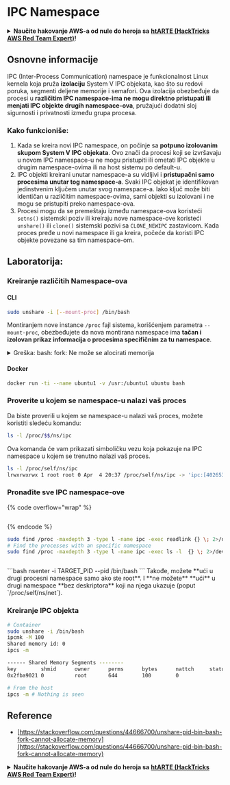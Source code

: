 # IPC Namespace

<details>

<summary><strong>Naučite hakovanje AWS-a od nule do heroja sa</strong> <a href="https://training.hacktricks.xyz/courses/arte"><strong>htARTE (HackTricks AWS Red Team Expert)</strong></a><strong>!</strong></summary>

Drugi načini podrške HackTricks-u:

* Ako želite da vidite **vašu kompaniju reklamiranu u HackTricks-u** ili **preuzmete HackTricks u PDF formatu** proverite [**SUBSCRIPTION PLANS**](https://github.com/sponsors/carlospolop)!
* Nabavite [**zvanični PEASS & HackTricks swag**](https://peass.creator-spring.com)
* Otkrijte [**The PEASS Family**](https://opensea.io/collection/the-peass-family), našu kolekciju ekskluzivnih [**NFT-ova**](https://opensea.io/collection/the-peass-family)
* **Pridružite se** 💬 [**Discord grupi**](https://discord.gg/hRep4RUj7f) ili [**telegram grupi**](https://t.me/peass) ili nas **pratite** na **Twitter-u** 🐦 [**@carlospolopm**](https://twitter.com/hacktricks\_live)**.**
* **Podelite svoje hakovanje trikove slanjem PR-ova na** [**HackTricks**](https://github.com/carlospolop/hacktricks) i [**HackTricks Cloud**](https://github.com/carlospolop/hacktricks-cloud) github repozitorijume.

</details>

## Osnovne informacije

IPC (Inter-Process Communication) namespace je funkcionalnost Linux kernela koja pruža **izolaciju** System V IPC objekata, kao što su redovi poruka, segmenti deljene memorije i semafori. Ova izolacija obezbeđuje da procesi u **različitim IPC namespace-ima ne mogu direktno pristupati ili menjati IPC objekte drugih namespace-ova**, pružajući dodatni sloj sigurnosti i privatnosti između grupa procesa.

### Kako funkcioniše:

1. Kada se kreira novi IPC namespace, on počinje sa **potpuno izolovanim skupom System V IPC objekata**. Ovo znači da procesi koji se izvršavaju u novom IPC namespace-u ne mogu pristupiti ili ometati IPC objekte u drugim namespace-ovima ili na host sistemu po default-u.
2. IPC objekti kreirani unutar namespace-a su vidljivi i **pristupačni samo procesima unutar tog namespace-a**. Svaki IPC objekat je identifikovan jedinstvenim ključem unutar svog namespace-a. Iako ključ može biti identičan u različitim namespace-ovima, sami objekti su izolovani i ne mogu se pristupiti preko namespace-ova.
3. Procesi mogu da se premeštaju između namespace-ova koristeći `setns()` sistemski poziv ili kreiraju nove namespace-ove koristeći `unshare()` ili `clone()` sistemski pozivi sa `CLONE_NEWIPC` zastavicom. Kada proces pređe u novi namespace ili ga kreira, počeće da koristi IPC objekte povezane sa tim namespace-om.

## Laboratorija:

### Kreiranje različitih Namespace-ova

#### CLI

```bash
sudo unshare -i [--mount-proc] /bin/bash
```

Montiranjem nove instance `/proc` fajl sistema, korišćenjem parametra `--mount-proc`, obezbeđujete da nova montirana namespace ima **tačan i izolovan prikaz informacija o procesima specifičnim za tu namespace**.

<details>

<summary>Greška: bash: fork: Ne može se alocirati memorija</summary>

Kada se `unshare` izvršava bez opcije `-f`, javlja se greška zbog načina na koji Linux rukuje novim PID (Process ID) namespace-om. Ključni detalji i rešenje su opisani u nastavku:

1. **Objašnjenje problema**:

* Linux kernel omogućava procesu da kreira nove namespace-ove koristeći `unshare` sistemski poziv. Međutim, proces koji pokreće kreiranje novog PID namespace-a (nazvan "unshare" proces) ne ulazi u novi namespace; samo njegovi podprocesi to čine.
* Pokretanje `%unshare -p /bin/bash%` pokreće `/bin/bash` u istom procesu kao `unshare`. Kao rezultat, `/bin/bash` i njegovi podprocesi su u originalnom PID namespace-u.
* Prvi podproces `/bin/bash` u novom namespace-u postaje PID 1. Kada ovaj proces završi, pokreće se čišćenje namespace-a ako nema drugih procesa, jer PID 1 ima posebnu ulogu usvajanja siročadi. Linux kernel tada onemogućava alokaciju PID-a u tom namespace-u.

2. **Posledica**:

* Izlazak PID 1 iz novog namespace-a dovodi do čišćenja `PIDNS_HASH_ADDING` zastavice. To rezultira neuspehom funkcije `alloc_pid` pri alociranju novog PID-a prilikom kreiranja novog procesa, što dovodi do greške "Ne može se alocirati memorija".

3. **Rešenje**:

* Problem se može rešiti korišćenjem opcije `-f` sa `unshare`. Ova opcija čini da `unshare` fork-uje novi proces nakon kreiranja novog PID namespace-a.
* Izvršavanje `%unshare -fp /bin/bash%` osigurava da sam `unshare` komanda postane PID 1 u novom namespace-u. `/bin/bash` i njegovi podprocesi su tada sigurno smešteni unutar ovog novog namespace-a, sprečavajući prevremeni izlazak PID 1 i omogućavajući normalnu alokaciju PID-a.

Obezbeđivanjem da `unshare` radi sa opcijom `-f`, novi PID namespace se pravilno održava, omogućavajući `/bin/bash` i njegovim podprocesima da rade bez greške alociranja memorije.

</details>

#### Docker

```bash
docker run -ti --name ubuntu1 -v /usr:/ubuntu1 ubuntu bash
```

### Proverite u kojem se namespace-u nalazi vaš proces

Da biste proverili u kojem se namespace-u nalazi vaš proces, možete koristiti sledeću komandu:

```bash
ls -l /proc/$$/ns/ipc
```

Ova komanda će vam prikazati simboličku vezu koja pokazuje na IPC namespace u kojem se trenutno nalazi vaš proces.

```bash
ls -l /proc/self/ns/ipc
lrwxrwxrwx 1 root root 0 Apr  4 20:37 /proc/self/ns/ipc -> 'ipc:[4026531839]'
```

### Pronađite sve IPC namespace-ove

{% code overflow="wrap" %}
```
```
{% endcode %}

```bash
sudo find /proc -maxdepth 3 -type l -name ipc -exec readlink {} \; 2>/dev/null | sort -u
# Find the processes with an specific namespace
sudo find /proc -maxdepth 3 -type l -name ipc -exec ls -l  {} \; 2>/dev/null | grep <ns-number>
```

```
```

\`\`\`bash nsenter -i TARGET\_PID --pid /bin/bash \`\`\` Takođe, možete \*\*ući u drugi procesni namespace samo ako ste root\*\*. I \*\*ne možete\*\* \*\*ući\*\* u drugi namespace \*\*bez deskriptora\*\* koji na njega ukazuje (poput \`/proc/self/ns/net\`).

### Kreiranje IPC objekta

```bash
# Container
sudo unshare -i /bin/bash
ipcmk -M 100
Shared memory id: 0
ipcs -m

------ Shared Memory Segments --------
key        shmid      owner      perms      bytes      nattch     status
0x2fba9021 0          root       644        100        0

# From the host
ipcs -m # Nothing is seen
```

## Reference

* [https://stackoverflow.com/questions/44666700/unshare-pid-bin-bash-fork-cannot-allocate-memory](https://stackoverflow.com/questions/44666700/unshare-pid-bin-bash-fork-cannot-allocate-memory)

<details>

<summary><strong>Naučite hakovanje AWS-a od nule do heroja sa</strong> <a href="https://training.hacktricks.xyz/courses/arte"><strong>htARTE (HackTricks AWS Red Team Expert)</strong></a><strong>!</strong></summary>

Drugi načini podrške HackTricks-u:

* Ako želite da vidite **vašu kompaniju oglašenu na HackTricks-u** ili **preuzmete HackTricks u PDF formatu** proverite [**SUBSCRIPTION PLANS**](https://github.com/sponsors/carlospolop)!
* Nabavite [**zvanični PEASS & HackTricks swag**](https://peass.creator-spring.com)
* Otkrijte [**The PEASS Family**](https://opensea.io/collection/the-peass-family), našu kolekciju ekskluzivnih [**NFT-ova**](https://opensea.io/collection/the-peass-family)
* **Pridružite se** 💬 [**Discord grupi**](https://discord.gg/hRep4RUj7f) ili [**telegram grupi**](https://t.me/peass) ili nas **pratite** na **Twitter-u** 🐦 [**@carlospolopm**](https://twitter.com/hacktricks\_live)**.**
* **Podelite svoje hakovanje trikove slanjem PR-ova na** [**HackTricks**](https://github.com/carlospolop/hacktricks) i [**HackTricks Cloud**](https://github.com/carlospolop/hacktricks-cloud) github repozitorijume.

</details>
